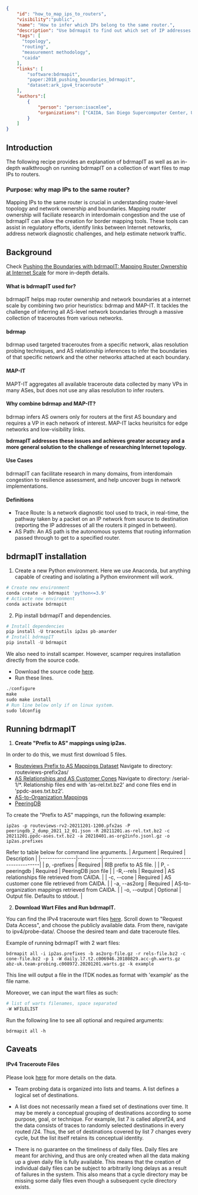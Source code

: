~~~json
{
    "id": "how_to_map_ips_to_routers",
    "visibility":"public",
    "name": "How to infer which IPs belong to the same router.",
    "description": "Use bdrmapit to find out which set of IP addresses belong to the same router.",
    "tags": [
      "topology", 
      "routing", 
      "measurement methodology",
      "caida"
    ],
    "links": [
        "software:bdrmapit",
        "paper:2018_pushing_boundaries_bdrmapit",
        "dataset:ark_ipv4_traceroute"
    ],
    "authors":[
        {
            "person": "person:isacmlee",
            "organizations": ["CAIDA, San Diego Supercomputer Center, University of California San Diego"]
        }
    ]
}
~~~

## Introduction 
The following recipe provides an explanation of bdrmapIT as well as an in-depth walkthrough on running bdrmapIT on a collection of wart files to map IPs to routers. 

### Purpose: why map IPs to the same router?
Mapping IPs to the same router is crucial in understanding router-level topology and network ownership and boundaries. Mapping router ownership will faciliate research in interdomain congestion and the use of bdrmapIT can allow the creation for border mapping tools. These tools can assist in regulatory efforts, identify links between Internet netowrks, address network diagnostic challenges, and help estimate network traffic. 


## Background
Check [Pushing the Boundaries with bdrmapIT: Mapping Router
Ownership at Internet Scale](https://www.caida.org/catalog/papers/2018_pushing_boundaries_bdrmapit/pushing_boundaries_bdrmapit.pdf) for more in-depth details.
#### What is bdrmapIT used for? 
bdrmapIT helps map router ownership and network boundaries at a internet scale by combining two prior heuristics: bdrmap and MAP-IT. It tackles the challenge of inferring all AS-level network boundaries through a massive collection of traceroutes from various networks.
#### bdrmap
bdrmap used targeted traceroutes from a specific network, alias resolution probing techniques, and AS relationship inferences to infer the boundaries of that specific netowrk and the other networks attached at each boundary.
#### MAP-IT
MAPT-IT aggregates all available traceroute data
collected by many VPs in many ASes, but does not use any alias
resolution to infer routers.  
#### Why combine bdrmap and MAP-IT? 
bdrmap infers AS owners only for routers at the first AS boundary and requires a VP in each network of interest. MAP-IT lacks heurisitcs for edge networks and low-visibility links. 

<b>bdrmapIT addresses these issues and achieves greater accuracy and a more general solution to the challenge of researching Internet topology.</b>
#### Use Cases 
bdrmapIT can facilitate research in many domains, from interdomain congestion to resilience assessment, and help uncover bugs in network implementations. 

#### Definitions
* Trace Route: Is a network diagnostic tool used to track, in real-time, the pathway taken by a packet on an IP network from source to destination (reporting the IP addresses of all the routers it pinged in between). 
* AS Path: An AS path is the autonomous systems that routing information passed through to get to a specified router. 

## bdrmapIT installation
1. Create a new Python environment. Here we use Anaconda, but anything capable of creating and isolating a Python environment will work. 
```python
# Create new environment
conda create -n bdrmapit 'python<=3.9'
# Activate new environment
conda activate bdrmapit
```
2. Pip install bdrmapIT and dependencies. 
```python
# Install dependencies
pip install -U traceutils ip2as pb-amarder
# Install bdrmapIT
pip install -U bdrmapit
```
We also need to install scamper. However, scamper requires installation directly from the source code. 

* Download the source code [here](https://www.caida.org/catalog/software/scamper/).
* Run these lines. 
```python
./configure
make 
sudo make install
# Run line below only if on linux system. 
sudo ldconfig 
```
## Running bdrmapIT
1. <b>Create "Prefix to AS" mappings using ip2as.</b>

In order to do this, we must first download 5 files. 

* [Routeviews Prefix to AS Mappings Dataset](https://www.caida.org/catalog/datasets/routeviews-prefix2as/)
Navigate to directory: routeviews-prefix2as/
* [AS Relationships and AS Customer Cones](https://www.caida.org/catalog/datasets/as-relationships/)
Navigate to directory: /serial-1/*. Relationship files end with 'as-rel.txt.bz2' and cone files end in 'ppdc-ases.txt.bz2'.
* [AS-to-Organization Mappings](https://www.caida.org/catalog/datasets/as-organizations/)
* [PeeringDB](https://www.caida.org/catalog/datasets/peeringdb/)

To create the "Prefix to AS" mappings, run the following example:

```
ip2as -p routeviews-rv2-20211201-1200.pfx2as -P peeringdb_2_dump_2021_12_01.json -R 20211201.as-rel.txt.bz2 -c 20211201.ppdc-ases.txt.bz2 -a 20210401.as-org2info.jsonl.gz -o ip2as.prefixes
```
Refer to table below for command line arguments. 
| Argument      | Required | Description                                       |
|---------------|----------|---------------------------------------------------|
| p, -prefixes  | Required | RIB prefix to AS file.                            |
| P, -peeringdb | Required | PeeringDB json file                               |
| -R,--rels     | Required | AS relationships file retrieved from CAIDA.       |
| -c, --cone    | Required | AS customer cone file retrieved from CAIDA.       |
| -a, --as2org  | Required | AS-to-organization mappings retrieved from CAIDA. |
| -o, --output  | Optional | Output file. Defaults to stdout.                  |

2. <b>Download Wart Files and Run bdrmapIT.</b>

You can find the IPv4 traceroute wart files [here](https://www.caida.org/catalog/datasets/ipv4_routed_24_topology_dataset/). Scroll down to "Request Data Access", and choose the publicly available data. From there, navigate to ipv4/probe-data/. Choose the desired team and date traceroute files. 

Example of running bdrmapIT with 2 wart files:
```
bdrmapit all -i ip2as.prefixes -b as2org-file.gz -r rels-file.bz2 -c cone-file.bz2 -p 1 -W daily.l7.t2.c006946.20180829.acc-gh.warts.gz abz-uk.team-probing.c008972.20201201.warts.gz -k example
```
This line will output a file in the ITDK nodes.as format with 'example' as the file name.

Moreover, we can input the wart files as such: 
```python
# list of warts filenames, space separated
-W WFILELIST 
```

Run the following line to see all optional and required arguments: 
```
bdrmapit all -h
```

## Caveats

#### IPv4 Traceroute Files
Please look [here](https://publicdata.caida.org/datasets/topology/ark/ipv4/probe-data/README.txt) for more details on the data. 
* Team probing data is organized into lists and teams.  A list defines a
logical set of destinations. 
* A list does not necessarily mean a fixed set of destinations over time. It may be
merely a conceptual grouping of destinations according to some purpose,
goal, or technique. For example, list 7 is called allpref24, and the data
consists of traces to randomly selected destinations in every routed /24.
Thus, the set of destinations covered by list 7 changes every cycle, but
the list itself retains its conceptual identity. 

* There is no guarantee on the timeliness of daily files.
Daily files are meant for archiving, and thus are only created when all the
data making up a given daily file is fully available.  This means that the
creation of individual daily files can be subject to arbitrarily long delays
as a result of failures in the system.  This also means that a cycle
directory may be missing some daily files even though a subsequent cycle
directory exists.



